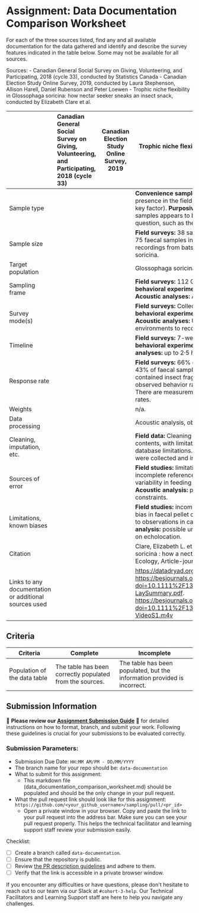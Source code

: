 # Assignment: Data Documentation Comparison Worksheet

For each of the three sources listed, find any and all available documentation for the data gathered and identify and describe the survey features indicated in the table below. Some may not be available for all sources.

Sources: - Canadian General Social Survey on Giving, Volunteering, and Participating, 2018 (cycle 33), conducted by Statistics Canada - Canadian Election Study Online Survey, 2019, conducted by Laura Stephenson, Allison Harell, Daniel Rubenson and Peter Loewen - Trophic niche flexibility in Glossophaga soricina: how nectar seeker sneaks an insect snack, conducted by Elizabeth Clare et al.

|                                                       | Canadian General Social Survey on Giving, Volunteering, and Participating, 2018 (cycle 33) | Canadian Election Study Online Survey, 2019 | Trophic niche flexibility in Glossophaga soricina: how nectar seeker sneaks an insect snack |
|----------------|:--------------------|----------------|---------------------|
| Sample type                                           |                                                                                            |                                             |**Convenience sample** (bats were captured and studied based on their presence in the field and in captivity, indicating that convenience was a key factor). **Purposive sampling** (the selection of bats and their faecal samples appears to be based on specific criteria related to the research question, such as their diet and behavior).|
| Sample size                                           |                                                                                            |                                             |**Field surveys:** 38 samples of faecal pellets from Costa Rica and Belize, 75 faecal samples in Belize. **Captive behavioral experiments:** 23 call recordings from bats in flight cages. **Acoustic analyses:** 7 free-flying G. soricina.|
| Target population                                     |                                                                                            |                                             |Glossophaga soricina in Costa Rica, Belize, and captivity in the UK.|
| Sampling frame                                        |                                                                                            |                                             |**Field surveys:** 112 G. soricina bats that were caught. **Captive behavioral experiments:** Captive colony of G. soricina in the UK. **Acoustic analyses:** Acoustic recordings from bats in a flight room.|
| Survey mode(s)                                        |                                                                                            |                                             |**Field surveys:** Collection of faecal pellets from natural habitats. **Captive behavioral experiments:** Observational studies and feeding trials. **Acoustic analyses:** Use of acoustic equipment in controlled environments to record echolocation calls.|
| Timeline                                              |                                                                                            |                                             |**Field surveys:** 7-week period from late May to early July 2009. **Captive behavioral experiments:** 1–1·5 h on nine consecutive days. **Acoustic analyses:** up to 2·5 h.|
| Response rate                                         |                                                                                            |                                             |**Field surveys:** 66% of the faecal pellets sampled contained insects, 43% of faecal samples (n = 75) collected from G. soricina in Belize contained insect fragments. **Captive behavioral experiments:** n/a. It observed behavior rather than response rate. **Acoustic analyses:** n/a. There are measurements of echolocation calls rather than response rates.|
| Weights                                               |                                                                                            |                                             |n/a.|
| Data processing                                       |                                                                                            |                                             |Acoustic analysis, observation recordings, genetic analysis.|
| Cleaning, imputation, etc.                            |                                                                                            |                                             |**Field data:** Cleaning included identification and categorization of faecal contents, with limitations in species identification due to reference database limitations. **Captive observations:** Data from observations were collected and interpreted with potential learning effects.|
| Sources of error                                      |                                                                                            |                                             |**Field studies:** limitations in insect species identification due to incomplete reference databases. **Captive behavioral experiments:** variability in feeding and handling times; bias in captivity is possible. **Acoustic analysis:** potential underestimation of call intensity due to constraints.|
| Limitations, known biases                             |                                                                                            |                                             |**Field studies:** incomplete identification of species; ppotential sampling bias in faecal pellet collection. **Captive behavioral experiments:** limited to observations in captivity; may not fully reflect wild behavior. **Acoustic analysis:** possible underestimation of call intensity; effect of restriction on echolocation.| 
| Citation                                              |                                                                                            |                                             |Clare, Elizabeth L. et al. (2013), Trophic niche flexibility in G lossophaga soricina : how a nectar seeker sneaks an insect snack, Functional Ecology, Article-journal, https://doi.org/10.1111/1365-2435.12192|
| Links to any documentation or additional sources used |                                                                                            |                                             |https://datadryad.org/stash/dataset/doi:10.5061/dryad.n7j27. https://besjournals.onlinelibrary.wiley.com/action/downloadSupplement?doi=10.1111%2F1365-2435.12192&file=fec12192-sup-0001-LaySummary.pdf. https://besjournals.onlinelibrary.wiley.com/action/downloadSupplement?doi=10.1111%2F1365-2435.12192&file=fec12192-sup-0002-VideoS1.m4v|

## Criteria

|Criteria|Complete|Incomplete|
|--------|----|----|
|Population of the data table|The table has been correctly populated from the sources.|The table has been populated, but the information provided is incorrect.|

## Submission Information

🚨 **Please review our [Assignment Submission Guide](https://github.com/UofT-DSI/onboarding/blob/main/onboarding_documents/submissions.md)** 🚨 for detailed instructions on how to format, branch, and submit your work. Following these guidelines is crucial for your submissions to be evaluated correctly.

### Submission Parameters:
* Submission Due Date: `HH:MM AM/PM - DD/MM/YYYY`
* The branch name for your repo should be: `data-documentation`
* What to submit for this assignment:
     * This markdown file (data_documentation_comparison_worksheet.md) should be populated and should be the only change in your pull request.
* What the pull request link should look like for this assignment: `https://github.com/<your_github_username>/sampling/pull/<pr_id>`
     * Open a private window in your browser. Copy and paste the link to your pull request into the address bar. Make sure you can see your pull request properly. This helps the technical facilitator and learning support staff review your submission easily.

Checklist:
- [ ] Create a branch called `data-documentation`.
- [ ] Ensure that the repository is public.
- [ ] Review [the PR description guidelines](https://github.com/UofT-DSI/onboarding/blob/main/onboarding_documents/submissions.md#guidelines-for-pull-request-descriptions) and adhere to them.
- [ ] Verify that the link is accessible in a private browser window.

If you encounter any difficulties or have questions, please don't hesitate to reach out to our team via our Slack at `#cohort-3-help`. Our Technical Facilitators and Learning Support staff are here to help you navigate any challenges.
